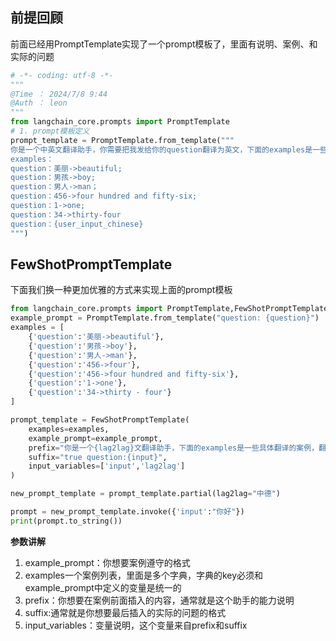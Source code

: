 ## 前提回顾
前面已经用PromptTemplate实现了一个prompt模板了，里面有说明、案例、和实际的问题
```python
# -*- coding: utf-8 -*-
"""
@Time ： 2024/7/8 9:44
@Auth ： leon
"""
from langchain_core.prompts import PromptTemplate
# 1. prompt模板定义
prompt_template = PromptTemplate.from_template("""
你是一个中英文翻译助手，你需要把我发给你的question翻译为英文，下面的examples是一些具体翻译的案例，翻译的时候请参考案例来翻译，注意只输出最终翻译的结果,：
examples：
question：美丽->beautiful;
question：男孩->boy;
question：男人->man；
question：456->four hundred and fifty-six;
question：1->one;
question：34->thirty-four
question：{user_input_chinese}
""")

```
## FewShotPromptTemplate
下面我们换一种更加优雅的方式来实现上面的prompt模板
```python
from langchain_core.prompts import PromptTemplate,FewShotPromptTemplate
example_prompt = PromptTemplate.from_template("question: {question}")
examples = [
    {'question':'美丽->beautiful'},
    {'question':'男孩->boy'},
    {'question':'男人->man'},
    {'question':'456->four'},
    {'question':'456->four hundred and fifty-six'},
    {'question':'1->one'},
    {'question':'34->thirty - four'}
]

prompt_template = FewShotPromptTemplate(
    examples=examples,
    example_prompt=example_prompt,
    prefix="你是一个{lag2lag}文翻译助手，下面的examples是一些具体翻译的案例，翻译的时候请参考案例来翻译，注意只输出最终翻译的结果,",
    suffix="true question:{input}",
    input_variables=['input','lag2lag']
)

new_prompt_template = prompt_template.partial(lag2lag="中德")

prompt = new_prompt_template.invoke({'input':"你好"})
print(prompt.to_string())
```
**参数讲解**
1. example_prompt：你想要案例遵守的格式
2. examples一个案例列表，里面是多个字典，字典的key必须和example_prompt中定义的变量是统一的
3. prefix：你想要在案例前面插入的内容，通常就是这个助手的能力说明
4. suffix:通常就是你想要最后插入的实际的问题的格式
5. input_variables：变量说明，这个变量来自prefix和suffix